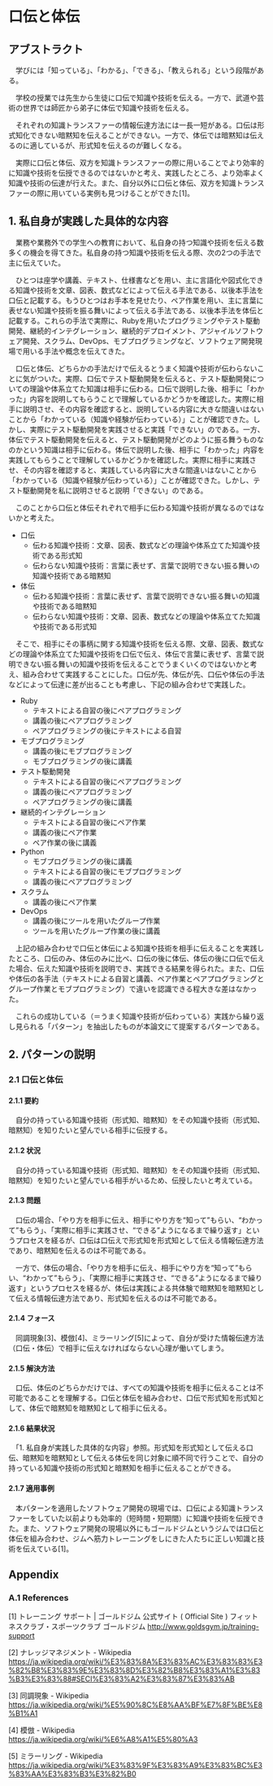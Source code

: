 # 口伝と体伝

## アブストラクト

　学びには「知っている」、「わかる」、「できる」、「教えられる」という段階がある。

　学校の授業では先生から生徒に口伝で知識や技術を伝える。一方で、武道や芸術の世界では師匠から弟子に体伝で知識や技術を伝える。

　それぞれの知識トランスファーの情報伝達方法には一長一短がある。口伝は形式知化できない暗黙知を伝えることができない。一方で、体伝では暗黙知は伝えるのに適しているが、形式知を伝えるのが難しくなる。

　実際に口伝と体伝、双方を知識トランスファーの際に用いることでより効率的に知識や技術を伝授できるのではないかと考え、実践したところ、より効率よく知識や技術の伝達が行えた。また、自分以外に口伝と体伝、双方を知識トランスファーの際に用いている実例も見つけることができた[1]。

## 1. 私自身が実践した具体的な内容

　業務や業務外での学生への教育において、私自身の持つ知識や技術を伝える数多くの機会を得てきた。私自身の持つ知識や技術を伝える際、次の2つの手法で主に伝えていた。

　ひとつは座学や講義、テキスト、仕様書などを用い、主に言語化や図式化できる知識や技術を文章、図表、数式などによって伝える手法である、以後本手法を口伝と記載する。もうひとつはお手本を見せたり、ペア作業を用い、主に言葉に表せない知識や技術を振る舞いによって伝える手法である、以後本手法を体伝と記載する。これらの手法で実際に、Rubyを用いたプログラミングやテスト駆動開発、継続的インテグレーション、継続的デプロイメント、アジャイルソフトウェア開発、スクラム、DevOps、モブプログラミングなど、ソフトウェア開発現場で用いる手法や概念を伝えてきた。

　口伝と体伝、どちらかの手法だけで伝えるとうまく知識や技術が伝わらないことに気がついた。実際、口伝でテスト駆動開発を伝えると、テスト駆動開発についての理論や体系立てた知識は相手に伝わる。口伝で説明した後、相手に「わかった」内容を説明してもらうことで理解しているかどうかを確認した。実際に相手に説明させ、その内容を確認すると、説明している内容に大きな間違いはないことから「わかっている（知識や経験が伝わっている）」ことが確認できた。しかし、実際にテスト駆動開発を実践させると実践「できない」のである。一方、体伝でテスト駆動開発を伝えると、テスト駆動開発がどのように振る舞うものなのかという知識は相手に伝わる。体伝で説明した後、相手に「わかった」内容を実践してもらうことで理解しているかどうかを確認した。実際に相手に実践させ、その内容を確認すると、実践している内容に大きな間違いはないことから「わかっている（知識や経験が伝わっている）」ことが確認できた。しかし、テスト駆動開発を私に説明させると説明「できない」のである。

　このことから口伝と体伝それぞれで相手に伝わる知識や技術が異なるのではないかと考えた。

* 口伝
    * 伝わる知識や技術：文章、図表、数式などの理論や体系立てた知識や技術である形式知
    * 伝わらない知識や技術：言葉に表せず、言葉で説明できない振る舞いの知識や技術である暗黙知
* 体伝
    * 伝わる知識や技術：言葉に表せず、言葉で説明できない振る舞いの知識や技術である暗黙知
    * 伝わらない知識や技術：文章、図表、数式などの理論や体系立てた知識や技術である形式知

　そこで、相手にその事柄に関する知識や技術を伝える際、文章、図表、数式などの理論や体系立てた知識や技術を口伝で伝え、体伝で言葉に表せず、言葉で説明できない振る舞いの知識や技術を伝えることでうまくいくのではないかと考え、組み合わせて実践することにした。口伝が先、体伝が先、口伝や体伝の手法などによって伝達に差が出ることも考慮し、下記の組み合わせで実践した。

* Ruby
    * テキストによる自習の後にペアプログラミング
    * 講義の後にペアプログラミング
    * ペアプログラミングの後にテキストによる自習
* モブプログラミング
    * 講義の後にモブプログラミング
    * モブプログラミングの後に講義
* テスト駆動開発
    * テキストによる自習の後にペアプログラミング
    * 講義の後にペアプログラミング
    * ペアプログラミングの後に講義
* 継続的インテグレーション
    * テキストによる自習の後にペア作業
    * 講義の後にペア作業
    * ペア作業の後に講義
* Python
    * モブプログラミングの後に講義
    * テキストによる自習の後にモブプログラミング
    * 講義の後にペアプログラミング
* スクラム
    * 講義の後にペア作業
* DevOps
    * 講義の後にツールを用いたグループ作業
    * ツールを用いたグループ作業の後に講義

　上記の組み合わせで口伝と体伝による知識や技術を相手に伝えることを実践したところ、口伝のみ、体伝のみに比べ、口伝の後に体伝、体伝の後に口伝で伝えた場合、伝えた知識や技術を説明でき、実践できる結果を得られた。また、口伝や体伝の各手法（テキストによる自習と講義、ペア作業とペアプログラミングとグループ作業とモブプログラミング）で違いを認識できる程大きな差はなかった。

　これらの成功している（＝うまく知識や技術が伝わっている）実践から繰り返し見られる「パターン」を抽出したものが本論文にて提案するパターンである。

## 2. パターンの説明
### 2.1 口伝と体伝
#### 2.1.1 要約

　自分の持っている知識や技術（形式知、暗黙知）をその知識や技術（形式知、暗黙知）を知りたいと望んでいる相手に伝授する。

#### 2.1.2 状況

　自分の持っている知識や技術（形式知、暗黙知）をその知識や技術（形式知、暗黙知）を知りたいと望んでいる相手がいるため、伝授したいと考えている。

#### 2.1.3 問題

　口伝の場合、「やり方を相手に伝え、相手にやり方を“知って”もらい、“わかって”もらう」、「実際に相手に実践させ、“できる”ようになるまで繰り返す」というプロセスを経るが、口伝は口伝えで形式知を形式知として伝える情報伝達方法であり、暗黙知を伝えるのは不可能である。

　一方で、体伝の場合、「やり方を相手に伝え、相手にやり方を“知って”もらい、“わかって”もらう」、「実際に相手に実践させ、“できる”ようになるまで繰り返す」というプロセスを経るが、体伝は実践による共体験で暗黙知を暗黙知として伝える情報伝達方法であり、形式知を伝えるのは不可能である。

#### 2.1.4 フォース

　同調現象[3]、模倣[4]、ミラーリング[5]によって、自分が受けた情報伝達方法（口伝・体伝）で相手に伝えなければならない心理が働いてしまう。

#### 2.1.5 解決方法

　口伝、体伝のどちらかだけでは、すべての知識や技術を相手に伝えることは不可能であることを理解する。口伝と体伝を組み合わせ、口伝で形式知を形式知として、体伝で暗黙知を暗黙知として相手に伝える。

#### 2.1.6 結果状況

　「1. 私自身が実践した具体的な内容」参照。形式知を形式知として伝える口伝、暗黙知を暗黙知として伝える体伝を同じ対象に順不同で行うことで、自分の持っている知識や技術の形式知と暗黙知を相手に伝えることができる。

#### 2.1.7 適用事例

　本パターンを適用したソフトウェア開発の現場では、口伝による知識トランスファーをしていた以前よりも効率的（短時間・短期間）に知識や技術を伝授できた。また、ソフトウェア開発の現場以外にもゴールドジムというジムでは口伝と体伝を組み合わせ、ジムへ筋力トレーニングをしにきた人たちに正しい知識と技術を伝えている[1]。

## Appendix

### A.1 References

[1] トレーニング サポート | ゴールドジム 公式サイト ( Official Site ) フィットネスクラブ・スポーツクラブ ゴールドジム http://www.goldsgym.jp/training-support

[2] ナレッジマネジメント - Wikipedia https://ja.wikipedia.org/wiki/%E3%83%8A%E3%83%AC%E3%83%83%E3%82%B8%E3%83%9E%E3%83%8D%E3%82%B8%E3%83%A1%E3%83%B3%E3%83%88#SECI%E3%83%A2%E3%83%87%E3%83%AB

[3] 同調現象 - Wikipedia https://ja.wikipedia.org/wiki/%E5%90%8C%E8%AA%BF%E7%8F%BE%E8%B1%A1

[4] 模倣 - Wikipedia https://ja.wikipedia.org/wiki/%E6%A8%A1%E5%80%A3

[5] ミラーリング - Wikipedia https://ja.wikipedia.org/wiki/%E3%83%9F%E3%83%A9%E3%83%BC%E3%83%AA%E3%83%B3%E3%82%B0
